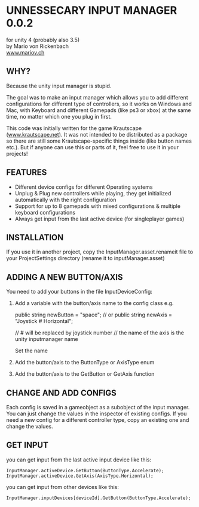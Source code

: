 

# UNNESSECARY INPUT MANAGER 0.0.2
for unity 4 (probably also 3.5)  
by Mario von Rickenbach  
www.mariov.ch


## WHY? 

Because the unity input manager is stupid.

The goal was to make an input manager which allows you to add different configurations for different type of controllers, so it works on Windows and Mac, with Keyboard and different Gamepads (like ps3 or xbox) at the same time, no matter which one you plug in first.

This code was initially written for the game Krautscape (www.krautscape.net). It was not intended to be distributed as a package so there are still some Krautscape-specific things inside (like button names etc.). But if anyone can use this or parts of it, feel free to use it in your projects!


## FEATURES

- Different device configs for different Operating systems
- Unplug & Plug new controllers while playing, they get initialized automatically with the right configuration
- Support for up to 8 gamepads with mixed configurations & multiple keyboard configurations
- Always get input from the last active device (for singleplayer games)


## INSTALLATION

If you use it in another project, copy the InputManager.asset.renameit file to your ProjectSettings directory (rename it to inputManager.asset)


## ADDING A NEW BUTTON/AXIS

You need to add your buttons in the file InputDeviceConfig:

1. Add a variable with the button/axis name to the config class e.g. 

    public string newButton = "space";
    // or
    public string newAxis = "Joystick # Horizontal"; 
    
    // # will be replaced by joystick number
    // the name of the axis is the unity inputmanager name

    Set the name 

2. Add the button/axis to the ButtonType or AxisType enum
3. Add the button/axis to the GetButton or GetAxis function

## CHANGE AND ADD CONFIGS

Each config is saved in a gameobject as a subobject of the input manager. You can just change the values in the inspector of existing configs. If you need a new config for a different controller type, copy an existing one and change the values. 

## GET INPUT

you can get input from the last active input device like this:

    InputManager.activeDevice.GetButton(ButtonType.Accelerate);
    InputManager.activeDevice.GetAxis(AxisType.Horizontal);

you can get input from other devices like this:

    InputManager.inputDevices[deviceId].GetButton(ButtonType.Accelerate);



	